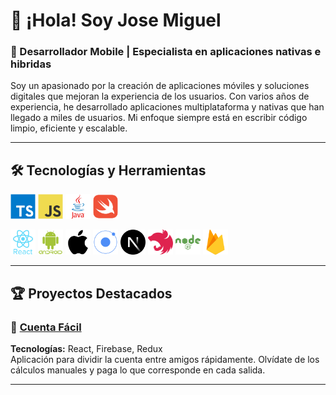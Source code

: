 # 👋 ¡Hola! Soy Jose Miguel

### 🚀 Desarrollador Mobile | Especialista en aplicaciones nativas e hibridas

Soy un apasionado por la creación de aplicaciones móviles y soluciones digitales que mejoran la experiencia de los usuarios. Con varios años de experiencia, he desarrollado aplicaciones multiplataforma y nativas que han llegado a miles de usuarios. Mi enfoque siempre está en escribir código limpio, eficiente y escalable.

---

## 🛠️ Tecnologías y Herramientas

<p align="left"> 
    <img src="https://raw.githubusercontent.com/devicons/devicon/master/icons/typescript/typescript-original.svg" alt="typescript" width="40" height="40"/> 
    <img src="https://raw.githubusercontent.com/devicons/devicon/master/icons/javascript/javascript-original.svg" alt="javascript" width="40" height="40"/> 
    <img src="https://raw.githubusercontent.com/devicons/devicon/master/icons/java/java-original-wordmark.svg" alt="java" width="40" height="40"/> 
    <img src="https://raw.githubusercontent.com/devicons/devicon/master/icons/swift/swift-original.svg" alt="swif" width="40" height="40"/> 
</p>

<p align="left"> 
    <img src="https://raw.githubusercontent.com/devicons/devicon/master/icons/react/react-original-wordmark.svg" alt="react" width="40" height="40"/> 
    <img src="https://raw.githubusercontent.com/devicons/devicon/master/icons/android/android-plain-wordmark.svg" alt="android" width="40" height="40"/> 
    <img src="https://raw.githubusercontent.com/devicons/devicon/master/icons/apple/apple-original.svg" alt="ios" width="40" height="40"/> 
    <img src="https://raw.githubusercontent.com/devicons/devicon/master/icons/ionic/ionic-original.svg" alt="ionic" width="40" height="40"/> 
    <img src="https://raw.githubusercontent.com/devicons/devicon/master/icons/nextjs/nextjs-original.svg" alt="nextjs" width="40" height="40"/> 
    <img src="https://raw.githubusercontent.com/devicons/devicon/master/icons/nestjs/nestjs-original.svg" alt="nestjs" width="40" height="40"/> 
    <img src="https://raw.githubusercontent.com/devicons/devicon/master/icons/nodejs/nodejs-plain-wordmark.svg" alt="nodejs" width="40" height="40"/> 
    <img src="https://raw.githubusercontent.com/devicons/devicon/master/icons/firebase/firebase-original.svg" alt="firebase" width="40" height="40"/> 
</p>

---

## 🏆 Proyectos Destacados

### 📱 **[Cuenta Fácil](https://www.cuenta-facil.com)**  
**Tecnologías:** React, Firebase, Redux  
Aplicación para dividir la cuenta entre amigos rápidamente. Olvídate de los cálculos manuales y paga lo que corresponde en cada salida.

---
<!--
### 🎨 **[MyDesignApp](https://github.com/usuario/MyDesignApp)**  
**Tecnologías:** React, TypeScript  
Una herramienta para diseñadores que permite crear y compartir paletas de colores dinámicas.

### 🛒 **[ShopEasy](https://github.com/usuario/ShopEasy)**  
**Tecnologías:** Kotlin, Android, Firebase  
Aplicación de compras con gestión de productos, pagos en línea y seguimiento de envíos en tiempo real.



<!--
**joseduin/joseduin** is a ✨ _special_ ✨ repository because its `README.md` (this file) appears on your GitHub profile.

Here are some ideas to get you started:

- 🔭 I’m currently working on ...
- 🌱 I’m currently learning ...
- 👯 I’m looking to collaborate on ...
- 🤔 I’m looking for help with ...
- 💬 Ask me about ...
- 📫 How to reach me: ...
- 😄 Pronouns: ...
- ⚡ Fun fact: ...
-->
